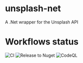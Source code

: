 # unsplash-net
A .Net wrapper for the Unsplash API

# Workflows status
![CI](https://github.com/unsplash-net/unsplash-net/workflows/CI/badge.svg)
![Release to Nuget](https://github.com/unsplash-net/unsplash-net/workflows/Release%20to%20Nuget/badge.svg)
![CodeQL](https://github.com/unsplash-net/unsplash-net/workflows/CodeQL/badge.svg)


